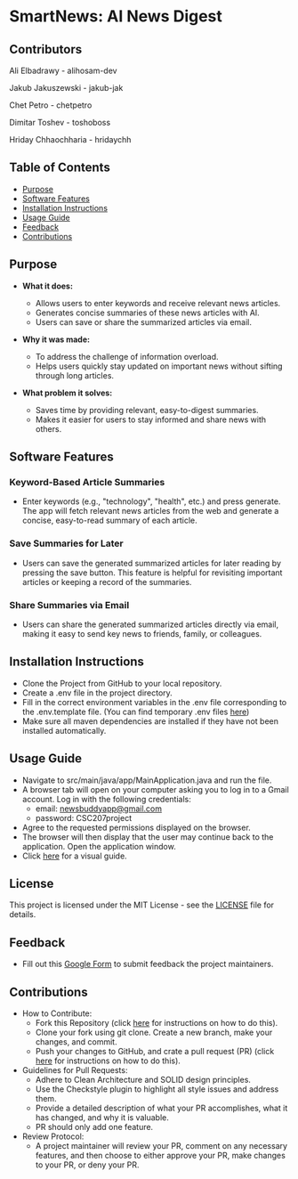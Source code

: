 # SmartNews: AI News Digest

## Contributors

Ali Elbadrawy - alihosam-dev

Jakub Jakuszewski - jakub-jak

Chet Petro - chetpetro

Dimitar Toshev - toshoboss

Hriday Chhaochharia - hridaychh

## Table of Contents
- [Purpose](#purpose)
- [Software Features](#software-features)
- [Installation Instructions](#installation-instructions)
- [Usage Guide](#usage-guide)
- [Feedback](#feedback)
- [Contributions](#contributions)


## Purpose

- **What it does:**
    - Allows users to enter keywords and receive relevant news articles.
    - Generates concise summaries of these news articles with AI.
    - Users can save or share the summarized articles via email.

- **Why it was made:**
    - To address the challenge of information overload.
    - Helps users quickly stay updated on important news without sifting through long articles.

- **What problem it solves:**
    - Saves time by providing relevant, easy-to-digest summaries.
    - Makes it easier for users to stay informed and share news with others.

## Software Features

### Keyword-Based Article Summaries
- Enter keywords (e.g., "technology", "health", etc.) and press generate. The app will fetch relevant news articles from the web and generate a concise, easy-to-read summary of each article.

### Save Summaries for Later
- Users can save the generated summarized articles for later reading by pressing the save button. This feature is helpful for revisiting important articles or keeping a record of the summaries.

### Share Summaries via Email
- Users can share the generated summarized articles directly via email, making it easy to send key news to friends, family, or colleagues.


## Installation Instructions
- Clone the Project from GitHub to your local repository.
- Create a .env file in the project directory.
- Fill in the correct environment variables in the .env file corresponding to the .env.template file. (You can find temporary .env files [here](https://docs.google.com/document/d/1lAfy1HOj_1hAgsB34hC2Ef0vrUziLUotw0me-yYG4-A/edit?usp=sharing))
- Make sure all maven dependencies are installed if they have not been installed automatically.

## Usage Guide
- Navigate to src/main/java/app/MainApplication.java and run the file.
- A browser tab will open on your computer asking you to log in to a Gmail account. Log in with the following credentials:
  - email: newsbuddyapp@gmail.com
  - password: CSC207project
- Agree to the requested permissions displayed on the browser.
- The browser will then display that the user may continue back to the application. Open the application window.
- Click [here](https://youtu.be/pXDVigbl1DE) for a visual guide.

## License
This project is licensed under the MIT License - see the [LICENSE](LICENSE) file for details.

## Feedback
- Fill out this [Google Form](https://forms.gle/B58iNJ1ZAMXUJHsR7) to submit feedback the project maintainers.

## Contributions
- How to Contribute:
    - Fork this Repository (click <a href="https://docs.github.com/en/pull-requests/collaborating-with-pull-requests/working-with-forks/fork-a-repo">here</a> for instructions on how to do this).
    - Clone your fork using git clone. Create a new branch, make your changes, and commit.
    - Push your changes to GitHub, and crate a pull request (PR)  (click <a href="https://docs.github.com/en/pull-requests/collaborating-with-pull-requests/proposing-changes-to-your-work-with-pull-requests/creating-a-pull-request-from-a-fork">here</a> for instructions on how to do this).
- Guidelines for Pull Requests:
    - Adhere to Clean Architecture and SOLID design principles.
    - Use the Checkstyle plugin to highlight all style issues and address them.
    - Provide a detailed description of what your PR accomplishes, what it has changed, and why it is valuable.
    - PR should only add one feature.
- Review Protocol:
    - A project maintainer will review your PR, comment on any necessary features, and then choose to either approve your PR, make changes to your PR, or deny your PR. 



